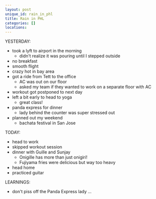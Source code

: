 ```yaml
---
layout: post
unique_id: rain_in_phl
title: Rain in PHL
categories: []
locations: 
---
```


YESTERDAY:
* took a lyft to airport in the morning
  * didn't realize it was pouring until I stepped outside
* no breakfast
* smooth flight
* crazy hot in bay area
* got a ride from Tett to the office
  * AC was out on our floor
  * asked my team if they wanted to work on a separate floor with AC
* workout got postponed to next day
* left a bit early to head to yoga
  * great class!
* panda express for dinner
  * lady behind the counter was super stressed out
* planned out my weekend
  * bachata festival in San Jose

TODAY:
* head to work
* skipped workout session
* dinner with Guille and Sunjay
  * Onigille has more than just onigiri!
  * Fujiyama fries were delicious but way too heavy
* head home
* practiced guitar

LEARNINGS:
* don't piss off the Panda Express lady ...
